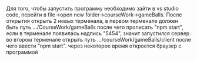 Для того, чтобы запустить программу необходимо зайти в vs studio code, перейти в
 file->open new folder->courseWork->gameBalls. После открытия открыть 2 новых терменала, в первом терменале должен быть путь .../CourseWork/gameBalls после чего прописать "npm start", если в терменале появилась надпись "5454", значит запустился сервер. во втором терменале открыть путь .../courseWork/gameBalls/client после чего ввести "npm start". через некоторое время откроется браузер с программой
